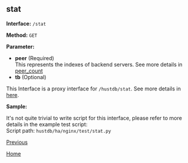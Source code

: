 ## stat ##

**Interface:** `/stat`

**Method:** `GET`

**Parameter:** 

*  **peer** (Required)  
This represents the indexes of backend servers. See more details in [peer_count](peer_count.md)
*  **tb** (Optional)  

This Interface is a proxy interface for `/hustdb/stat`. See more details in [here](../hustdb/hustdb/stat.md).  

**Sample:**

It's not quite trivial to write script for this interface, please refer to more details in the example test script:   
Script path: `hustdb/ha/nginx/test/stat.py`

[Previous](../ha.md)

[Home](../../index.md)